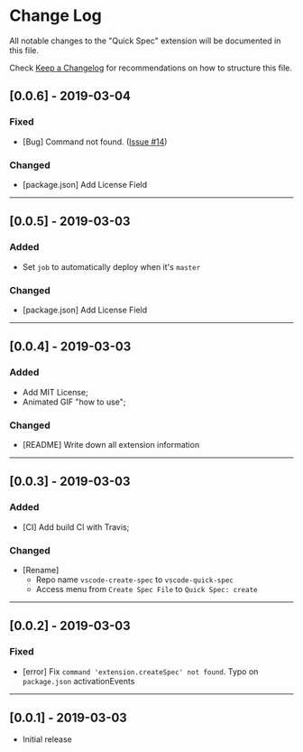 # Change Log

All notable changes to the "Quick Spec" extension will be documented in this file.

Check [Keep a Changelog](http://keepachangelog.com/) for recommendations on how to structure this file.

## [0.0.6] - 2019-03-04

### Fixed

- [Bug] Command not found. ([Issue #14](https://github.com/raulfdm/vscode-quick-spec/issues/14))

### Changed

- [package.json] Add License Field

---

## [0.0.5] - 2019-03-03

### Added

- Set `job` to automatically deploy when it's `master`

### Changed

- [package.json] Add License Field

---

## [0.0.4] - 2019-03-03

### Added

- Add MIT License;
- Animated GIF "how to use";

### Changed

- [README] Write down all extension information

---

## [0.0.3] - 2019-03-03

### Added

- [CI] Add build CI with Travis;

### Changed

- [Rename]
  - Repo name `vscode-create-spec` to `vscode-quick-spec`
  - Access menu from `Create Spec File` to `Quick Spec: create`

---

## [0.0.2] - 2019-03-03

### Fixed

- [error] Fix `command 'extension.createSpec' not found`. Typo on `package.json` activationEvents

---

## [0.0.1] - 2019-03-03

- Initial release
